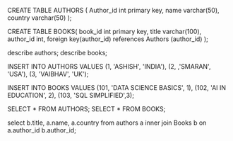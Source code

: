 CREATE TABLE AUTHORS (
Author_id int primary key,
name varchar(50),
country varchar(50)
);

CREATE TABLE BOOKS(
book_id int primary key,
title varchar(100),
author_id int,
foreign key(author_id) references Authors (author_id)
);

 describe authors;
 describe books;
 

 INSERT INTO AUTHORS VALUES (1, 'ASHISH', 'INDIA'),
(2, ,'SMARAN', 'USA'),
(3, 'VAIBHAV', 'UK');

INSERT INTO BOOKS VALUES (101, 'DATA SCIENCE BASICS', 1),
(102, 'AI IN EDUCATION', 2),
(103, 'SQL SIMPLIFIED',3);

SELECT * FROM AUTHORS;
SELECT * FROM BOOKS;


select b.title, a.name, a.country from authors a inner join Books b on a.author_id b.author_id;

